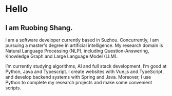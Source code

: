 # Hello
## I am Ruobing Shang.

I am a software developer currently based in Suzhou. Concurrently, I am pursuing a master's degree in artificial intelligence. My research domain is Natural Language Processing (NLP), including Question-Answering, Knowledge Graph and Large Language Model (LLM).

I’m currently studying algorithms, AI and full stack development. I’m good at Python, Java and Typescript. I create websites with Vue.js and TypeScript, and develop backend systems with Spring and Java. Moreover, I use Python to complete my research projects and make some convenient scripts.